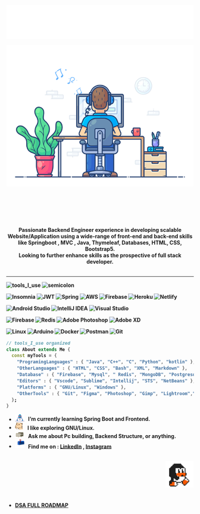 <div align="center" width="50">

<img src="images/base_img/result.gif" href="https://github.com/ankushwairagade" alt="Hello Coders" width="625"/> <br>



<img src="images/dev-working_rounded.gif?raw=true" href="https://github.com/ankushwairagade" alt="Code EveryDay"  width="550"/><br> 
  
<p><strong>

<br>

<h1> </h1>

<br>
</br>
<a>Passionate Backend Engineer experience in developing scalable Website/Application using a wide-range of front-end and back-end skills like Springboot , MVC , Java, Thymeleaf, Databases, HTML, CSS, Bootstrap5.
</a>
<br>
<a>
Looking to further enhance skills as the prospective of full stack developer. 
</a>
<br></br>



</div>

<hr></hr>

![tools_I_use](https://img.shields.io/badge/-%F0%9F%9A%80%20Tools%20I%20use-orange)
![semicolon](https://img.shields.io/badge/-%3A-orange)


![Insomnia](https://img.shields.io/badge/Insomnia-black?style=for-the-badge&logo=insomnia&logoColor=5849BE)
![JWT](https://img.shields.io/badge/JWT-black?style=for-the-badge&logo=JSON%20web%20tokens)
![Spring](https://img.shields.io/badge/spring-%236DB33F.svg?style=for-the-badge&logo=spring&logoColor=white)
![AWS](https://img.shields.io/badge/AWS-%23FF9900.svg?style=for-the-badge&logo=amazon-aws&logoColor=white)
![Firebase](https://img.shields.io/badge/firebase-%23039BE5.svg?style=for-the-badge&logo=firebase)
![Heroku](https://img.shields.io/badge/heroku-%23430098.svg?style=for-the-badge&logo=heroku&logoColor=white)
![Netlify](https://img.shields.io/badge/netlify-%23000000.svg?style=for-the-badge&logo=netlify&logoColor=#00C7B7)

![Android Studio](https://img.shields.io/badge/Android%20Studio-3DDC84.svg?style=for-the-badge&logo=android-studio&logoColor=white)
![IntelliJ IDEA](https://img.shields.io/badge/IntelliJIDEA-000000.svg?style=for-the-badge&logo=intellij-idea&logoColor=white)
![Visual Studio](https://img.shields.io/badge/Visual%20Studio-5C2D91.svg?style=for-the-badge&logo=visual-studio&logoColor=white)

![Firebase](https://img.shields.io/badge/Firebase-039BE5?style=for-the-badge&logo=Firebase&logoColor=white)
![Redis](https://img.shields.io/badge/redis-%23DD0031.svg?style=for-the-badge&logo=redis&logoColor=white)
![Adobe Photoshop](https://img.shields.io/badge/adobe%20photoshop-%2331A8FF.svg?style=for-the-badge&logo=adobe%20photoshop&logoColor=white)
![Adobe XD](https://img.shields.io/badge/Adobe%20XD-470137?style=for-the-badge&logo=Adobe%20XD&logoColor=#FF61F6)

![Linux](https://img.shields.io/badge/Linux-FCC624?style=for-the-badge&logo=linux&logoColor=black)
![Arduino](https://img.shields.io/badge/-Arduino-00979D?style=for-the-badge&logo=Arduino&logoColor=white)
![Docker](https://img.shields.io/badge/docker-%230db7ed.svg?style=for-the-badge&logo=docker&logoColor=white)
![Postman](https://img.shields.io/badge/Postman-FF6C37?style=for-the-badge&logo=postman&logoColor=white)
![Git](https://img.shields.io/badge/git-%23F05033.svg?style=for-the-badge&logo=git&logoColor=white)















```dart
// tools_I_use organized
class About extends Me { 
  const myTools = {  
    "ProgramingLanguages" : { "Java", "C++", "C", "Python", "kotlin" },
    "OtherLanguages" : { "HTML", "CSS", "Bash", "XML", "Markdown" },
    "Database" : { "Firebase", "Mysql", " Redis", "MongoDB", "Postgresql" },
    "Editors" : { "Vscode", "Sublime", "Intellij", "STS", "NetBeans" },
    "Platforms" : { "GNU/Linux", "Windows" },
    "OtherTools" : { "Git", "Figma", "Photoshop", "Gimp", "Lightroom","Postman", "Kafka" }
  };
}
```

-  <img alt="GIF" src="images/Developer.gif" width="25" /> &nbsp; I’m currently learning **Spring Boot and Frontend**. <br>
- <img src="images/hyperkitty.gif?raw=true" width="20" />&nbsp;&nbsp;&nbsp; I like exploring **GNU/Linux**. <br>
- <img src="images/message.gif?raw=true" width="25" />&nbsp;&nbsp; Ask me about **Pc building, Backend Structure, or anything**. <br>
- <img src="images/letterbox.gif?raw=true" width="25" /> &nbsp; Find me on : **[LinkedIn](https://www.linkedin.com/in/ankush-wairagade/)** , **[Instagram](https://www.instagram.com/ankushwairagade/)**


<br>



<img width="15%" align="right" alt="Github Image" src="images/linux_rounded.gif?raw=true" />


<br></br>

<br></br>

 - [DSA FULL ROADMAP](https://github.com/ankushwairagade/obsidianDSA/blob/master/RoadMap/DSA%20MindMap.md)









</div>


